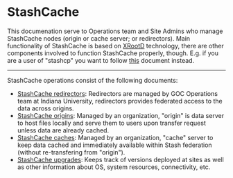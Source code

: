 # StashCache

This documenation serve to Operations team and Site Admins who manage StashCache nodes (origin or cache server; or redirectors). Main functionality of StashCache is based on [XRootD](http://xrootd.org) technology, there are other components involved to function StashCache properly, though. E.g. if you are a user of "stashcp" you want to follow [this](https://support.opensciencegrid.org/support/solutions/articles/12000002775-transferring-data-with-stashcache) document instead.

---

StashCache operations consist of the following documents:

* [StashCache redirectors](https://confluence.grid.iu.edu/display/STAS/Installing+an+XRootD+StashCache+Federation+Redirector): Redirectors are managed by GOC Operations team at Indiana University, redirectors provides federated access to the data across origins.
* [StashCache origins](https://github.com/opensciencegrid/StashCache/docs/admin): Managed by an organization, "origin" is data server to host files locally and serve them to users upon transfer request unless data are already cached.
* [StashCache caches](https://github.com/opensciencegrid/StashCache/docs/admin): Managed by an organization, "cache" server to keep data cached and immediately available within Stash federation (without re-transfering from "origin").
* [StashCache upgrades](https://twiki.grid.iu.edu/bin/view/Documentation/Release3/StashCacheUpgrades): Keeps track of versions deployed at sites as well as other information about OS, system resources, connectivity, etc.
